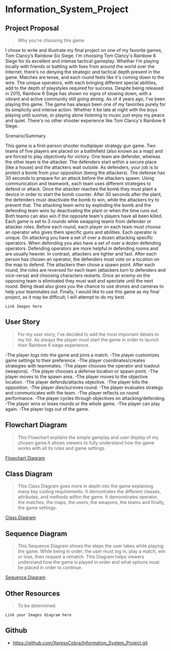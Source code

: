 # Information_System_Project

## Project Proposal

> Why you're choosing this game

I chose to write and illustrate my final project on one of my favorite games, Tom Clancy’s Rainbow Six Siege. I'm choosing Tom Clancy's Rainbow 6 Siege for its excellent and intense tactical gameplay. Whether I'm playing locally with friends or battling with foes from around the world over the Internet, there's no denying the strategic and tactical depth present in the game. Matches are tense, and each round feels like it's coming down to the wire. The unique operators, with each bringing different special abilities, add to the depth of playstyles required for success. Despite being released in 2015, Rainbow 6 Siege has shown no signs of slowing down, with a vibrant and active community still going strong. As of 4 years ago, I’ve been playing this game. The game has always been one of my favorites purely for its simplicity and intense action. Whether it be late at night with the boys playing until sunrise, or playing alone listening to music just enjoy my peace and quiet. There's no other shooter experience like Tom Clancy's Rainbow 6 Siege. 



Scenario/Summary

 This game is a first-person shooter multiplayer strategy gun game. Two teams of five players are placed on a battlefield (also known as a map) and are forced to play objectively for victory. One team are defender, whereas the other team is the attacker. The defenders start within a secure place (like a house) and the attackers wait outside. As defenders, your job is to protect a bomb from your opposition (being the attackers). The defense has 30 seconds to prepare for an attack before the attackers spawn. Using communication and teamwork, each team uses different strategies to defend or attack. Once the attacker reaches the bomb they must plant a device in order to start the bomb counter. After 30 seconds after the plant, the defenders must deactivate the bomb to win, while the attackers try to prevent that. The attacking team wins by exploding the bomb and the defending team wins by deactivating the plant or when the time runs out. Both teams can also win if the opposite team's players have all been killed. Each game is set to 3 rounds while swapping teams from defender or attacker roles. Before each round, each player on each team must choose an operator who gives them specific guns and abilities. Each operator is unique. On attacking you have a set of over a dozen attacking specific operators. When defending you also have a set of over a dozen defending operators. Defending operators are more helpful in defending rooms and are usually heavier. In contrast, attackers are lighter and fast. After each person has chosen an operator, the defenders must vote on a location on the map to defend. The attackers then chose a spawn point. After each round, the roles are reversed for each team (attackers turn to defenders and vice-versa) and choosing characters restarts. Once an enemy on the opposing team is eliminated they must wait and spectate until the next round. Being dead also gives you the chance to use drones and cameras to help your teammates out. Finally, I would like to use this game as my final project, as it may be difficult, I will attempt to do my best.


`Link Images here`

## User Story

>For my user story, I've decided to add the most important details to my list. As always the player must start the game in order to launch their Rainbow 6 siege experience. 

  -The player logs into the game and joins a match. 
  -The player customizes game settings to their preference. 
  -The player coordinates/creates strategies with teammates. 
  -The player chooses the operator and loadout (weapons). 
  -The player chooses a defense location or spawn point. 
  -The player moves to the spawn area. 
  -The player moves to the objective location. 
  -The player defends/attacks objective. 
  -The player kills the opposition. 
  -The player dies/survives round. 
  -The player evaluates strategy and communicates with the team. 
  -The player reflects on round performance. 
  -The player cycles through objectives on attacking/defending. 
  -The player wins or loses rounds or the whole game. 
  -The player can play again. 
  -The player logs out of the game. 


## Flowchart Diagram

>This Flowchart explains the simple gamplay and user display of my chosen game.It allows viewers to fully understand how the game works with all its rules and game settings.

[Flowchart Diagram](real_images/RFLOWCHART.drawio.png "Rainbow Six Siege Flowchart Diagram")

## Class Diagram

>This Class Diagram goes more in depth into the game explaining many key coding requirements. It demontrates the different classes, attributes, and methods within the game. It demonstrates operator, the matches, the maps, the users, the weapons, the teams and finally, the game settings.

[Class Diagram](real_images/Class_R6.Final.drawio.png "Rainbow Six Siege Class Diagram")

## Sequence Diagram

>This Sequence Diagram shows the steps the user takes while playing the game. While being in order, the user must log in, play a match, win or lose, then request a rematch. This Diagram helps viewers understand how the game is played in order and what options must be placed in order to continue.

[Sequence Diagram](real_images/Final_Sequence_R6.drawio.png "Rainbow Six Siege Sequence Diagram")

## Other Resources

>To be determined.

`Link your Images diagram here`  

## Github

- https://github.com/XpressCobra/Information_System_Project.git
